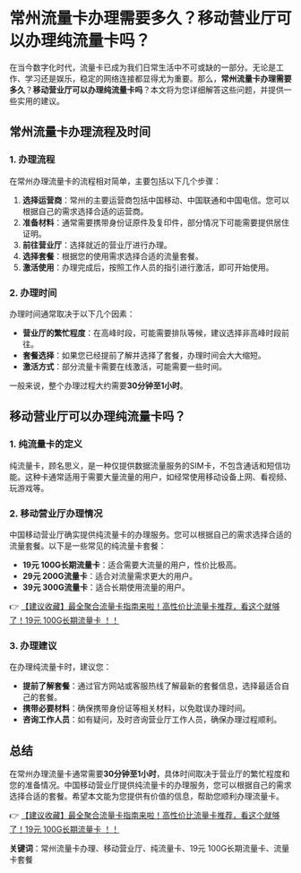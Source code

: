 # 常州流量卡办理需要多久？移动营业厅可以办理纯流量卡吗？

在当今数字化时代，流量卡已成为我们日常生活中不可或缺的一部分。无论是工作、学习还是娱乐，稳定的网络连接都显得尤为重要。那么，**常州流量卡办理需要多久**？**移动营业厅可以办理纯流量卡吗**？本文将为您详细解答这些问题，并提供一些实用的建议。

## 常州流量卡办理流程及时间

### 1. 办理流程
在常州办理流量卡的流程相对简单，主要包括以下几个步骤：

1. **选择运营商**：常州的主要运营商包括中国移动、中国联通和中国电信。您可以根据自己的需求选择合适的运营商。
2. **准备材料**：通常需要携带身份证原件及复印件，部分情况下可能需要提供居住证明。
3. **前往营业厅**：选择就近的营业厅进行办理。
4. **选择套餐**：根据您的使用需求选择合适的流量套餐。
5. **激活使用**：办理完成后，按照工作人员的指引进行激活，即可开始使用。

### 2. 办理时间
办理时间通常取决于以下几个因素：

- **营业厅的繁忙程度**：在高峰时段，可能需要排队等候，建议选择非高峰时段前往。
- **套餐选择**：如果您已经提前了解并选择了套餐，办理时间会大大缩短。
- **激活方式**：部分流量卡需要在线激活，可能需要一些时间。

一般来说，整个办理过程大约需要**30分钟至1小时**。

## 移动营业厅可以办理纯流量卡吗？

### 1. 纯流量卡的定义
纯流量卡，顾名思义，是一种仅提供数据流量服务的SIM卡，不包含通话和短信功能。这种卡通常适用于需要大量流量的用户，如经常使用移动设备上网、看视频、玩游戏等。

### 2. 移动营业厅办理情况
中国移动营业厅确实提供纯流量卡的办理服务。您可以根据自己的需求选择合适的流量套餐。以下是一些常见的纯流量卡套餐：

- **19元 100G长期流量卡**：适合需要大流量的用户，性价比极高。
- **29元 200G流量卡**：适合对流量需求更大的用户。
- **39元 300G流量卡**：适合长期使用流量的用户。

👉 [【建议收藏】最全聚合流量卡指南来啦！高性价比流量卡推荐，看这个就够了！19元 100G长期流量卡 ！！](https://bit.ly/Liuliangka)

### 3. 办理建议
在办理纯流量卡时，建议您：

- **提前了解套餐**：通过官方网站或客服热线了解最新的套餐信息，选择最适合自己的套餐。
- **携带必要材料**：确保携带身份证等相关材料，以免耽误办理时间。
- **咨询工作人员**：如有疑问，及时咨询营业厅工作人员，确保办理过程顺利。

## 总结

在常州办理流量卡通常需要**30分钟至1小时**，具体时间取决于营业厅的繁忙程度和您的准备情况。中国移动营业厅提供纯流量卡的办理服务，您可以根据自己的需求选择合适的套餐。希望本文能为您提供有价值的信息，帮助您顺利办理流量卡。

👉 [【建议收藏】最全聚合流量卡指南来啦！高性价比流量卡推荐，看这个就够了！19元 100G长期流量卡 ！！](https://bit.ly/Liuliangka)

**关键词**：常州流量卡办理、移动营业厅、纯流量卡、19元 100G长期流量卡、流量卡套餐